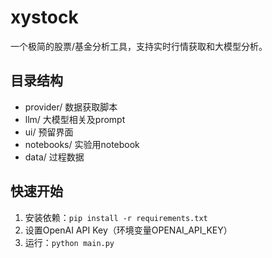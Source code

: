 # xystock

一个极简的股票/基金分析工具，支持实时行情获取和大模型分析。

## 目录结构
- provider/ 数据获取脚本
- llm/  大模型相关及prompt
- ui/   预留界面
- notebooks/ 实验用notebook
- data/ 过程数据

## 快速开始
1. 安装依赖：`pip install -r requirements.txt`
2. 设置OpenAI API Key（环境变量OPENAI_API_KEY）
3. 运行：`python main.py`
